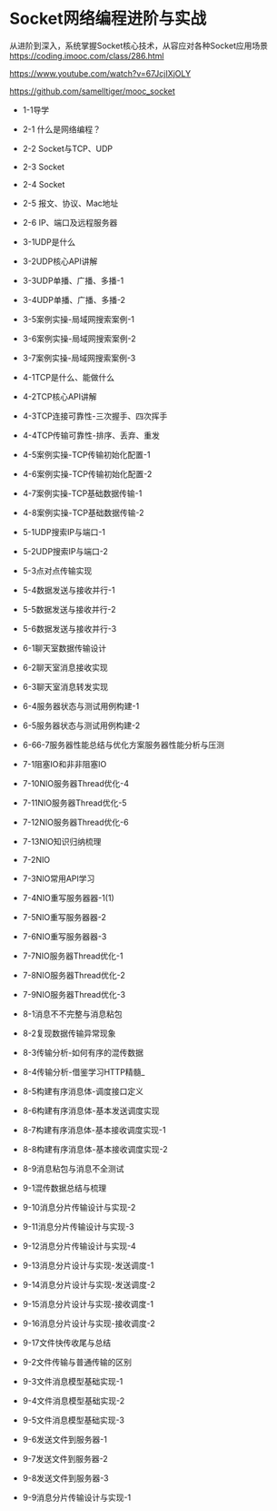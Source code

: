 # Socket网络编程进阶与实战

从进阶到深入，系统掌握Socket核心技术，从容应对各种Socket应用场景
https://coding.imooc.com/class/286.html

https://www.youtube.com/watch?v=67JcjIXjOLY

https://github.com/samelltiger/mooc_socket

- 1-1导学

- 2-1 什么是网络编程？
- 2-2 Socket与TCP、UDP
- 2-3 Socket
- 2-4 Socket
- 2-5 报文、协议、Mac地址
- 2-6 IP、端口及远程服务器

- 3-1UDP是什么
- 3-2UDP核心API讲解
- 3-3UDP单播、广播、多播-1
- 3-4UDP单播、广播、多播-2
- 3-5案例实操-局域网搜索案例-1
- 3-6案例实操-局域网搜索案例-2
- 3-7案例实操-局域网搜索案例-3

- 4-1TCP是什么、能做什么
- 4-2TCP核心API讲解
- 4-3TCP连接可靠性-三次握手、四次挥手
- 4-4TCP传输可靠性-排序、丢弃、重发
- 4-5案例实操-TCP传输初始化配置-1
- 4-6案例实操-TCP传输初始化配置-2
- 4-7案例实操-TCP基础数据传输-1
- 4-8案例实操-TCP基础数据传输-2

- 5-1UDP搜索IP与端口-1
- 5-2UDP搜索IP与端口-2
- 5-3点对点传输实现
- 5-4数据发送与接收并行-1
- 5-5数据发送与接收并行-2
- 5-6数据发送与接收并行-3

- 6-1聊天室数据传输设计
- 6-2聊天室消息接收实现
- 6-3聊天室消息转发实现
- 6-4服务器状态与测试用例构建-1
- 6-5服务器状态与测试用例构建-2
- 6-66-7服务器性能总结与优化方案服务器性能分析与压测

- 7-1阻塞IO和⾮非阻塞IO
- 7-10NIO服务器Thread优化-4
- 7-11NIO服务器Thread优化-5
- 7-12NIO服务器Thread优化-6
- 7-13NIO知识归纳梳理
- 7-2NIO
- 7-3NIO常用API学习
- 7-4NIO重写服务器器-1(1)
- 7-5NIO重写服务器器-2
- 7-6NIO重写服务器器-3
- 7-7NIO服务器Thread优化-1
- 7-8NIO服务器Thread优化-2
- 7-9NIO服务器Thread优化-3

- 8-1消息不不完整与消息粘包
- 8-2复现数据传输异常现象
- 8-3传输分析-如何有序的混传数据
- 8-4传输分析-借鉴学习HTTP精髓_
- 8-5构建有序消息体-调度接口定义
- 8-6构建有序消息体-基本发送调度实现
- 8-7构建有序消息体-基本接收调度实现-1
- 8-8构建有序消息体-基本接收调度实现-2
- 8-9消息粘包与消息不全测试

- 9-1混传数据总结与梳理
- 9-10消息分片传输设计与实现-2
- 9-11消息分片传输设计与实现-3
- 9-12消息分片传输设计与实现-4
- 9-13消息分片设计与实现-发送调度-1
- 9-14消息分片设计与实现-发送调度-2
- 9-15消息分片设计与实现-接收调度-1
- 9-16消息分片设计与实现-接收调度-2
- 9-17文件快传收尾与总结
- 9-2文件传输与普通传输的区别
- 9-3文件消息模型基础实现-1
- 9-4文件消息模型基础实现-2
- 9-5文件消息模型基础实现-3
- 9-6发送文件到服务器-1
- 9-7发送文件到服务器-2
- 9-8发送文件到服务器-3
- 9-9消息分片传输设计与实现-1


